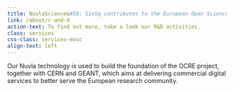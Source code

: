 ```yaml
---
title: NuvlaScience&#58; SixSq contributes to the European Open Science Cloud
link: /about/r-and-d
action-text: To find out more, take a look our R&D activities.
class: services
css-class: services-eosc
align-text: left
---
```


<p class="fw100">Our Nuvla technology is used to build the foundation of the OCRE project, together with CERN and GEANT, which aims at delivering commercial digital services to better serve the European research community.</p>

